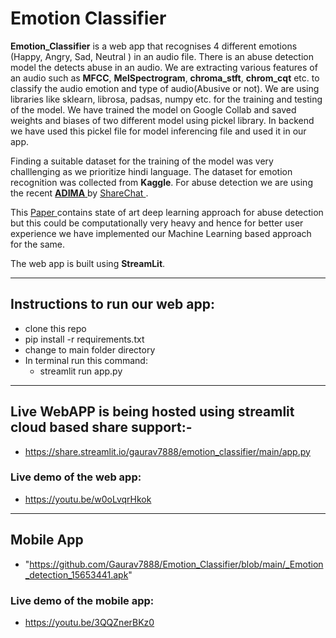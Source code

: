 # Emotion Classifier
**Emotion_Classifier** is a web app that recognises 4 different emotions (Happy, Angry, Sad, Neutral ) in an audio file. There is an abuse detection model the detects abuse in an audio. We are extracting various features of an audio such as **MFCC**, **MelSpectrogram**, **chroma_stft**, **chrom_cqt** etc. to classify the audio emotion and type of audio(Abusive or not). We are using libraries like sklearn, librosa, padsas, numpy etc. for the training and testing of the model. We have trained the model on Google Collab and saved weights and biases of two different model using pickel library. In backend we have used this pickel file for model inferencing file and used it in our app.
  
  
Finding a suitable dataset for the training of the model was very challlenging as we prioritize hindi language. The dataset for emotion recognition was collected from **Kaggle**. For abuse detection we are using the recent <a href = "https://drive.google.com/drive/folders/1geQ4PlXGsNCvPQDT3tKztvAu817PB5TP"> **ADIMA** </a> by <a href = "https://sharechat.com/research/adima"> ShareChat </a>.
    
    
This <a href = "https://arxiv.org/pdf/2202.07991.pdf"> Paper </a> contains state of art deep learning approach for abuse detection but this could be computationally very heavy and hence for better user experience we have implemented our Machine Learning based approach for the same.


The web app is built using **StreamLit**.

<hr>

## Instructions to run our web app:
 * clone this repo
 * pip install -r requirements.txt
 * change to main folder directory 
 * In terminal run this command:
    * streamlit run app.py
 <hr>

## Live WebAPP is being hosted using streamlit cloud based share support:-

*  https://share.streamlit.io/gaurav7888/emotion_classifier/main/app.py

### Live demo of the web app:
*    https://youtu.be/w0oLvqrHkok

<hr>

## Mobile App

*  "https://github.com/Gaurav7888/Emotion_Classifier/blob/main/_Emotion_detection_15653441.apk"

### Live demo of the mobile app:
*    https://youtu.be/3QQZnerBKz0




